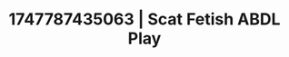 ---
categories:
- Intimate rebellion
- Nerdy seduction
- Creampie
- Mask kink
- Hands in hair
image: /assets/images/1747787435063.jpg
layout: post
seo:
  description: Featured content with high-quality ABDL Play, Scat Fetish. HD images
    available.
  keywords: ABDL Play, Scat Fetish
  og_image: /assets/images/1747787435063.jpg
  schema_type: VisualArtwork
tags:
- '#1747787435063'
- Scat Fetish
- ABDL Play
title: 1747787435063 | Scat Fetish ABDL Play
---